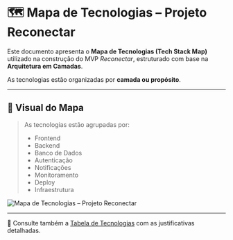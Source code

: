 # 🗺️ Mapa de Tecnologias – Projeto Reconectar

Este documento apresenta o **Mapa de Tecnologias (Tech Stack Map)** utilizado na construção do MVP *Reconectar*, estruturado com base na **Arquitetura em Camadas**.

As tecnologias estão organizadas por **camada ou propósito**.

---

## 🧱 Visual do Mapa

> As tecnologias estão agrupadas por:
> - Frontend
> - Backend
> - Banco de Dados
> - Autenticação
> - Notificações
> - Monitoramento
> - Deploy
> - Infraestrutura

![Mapa de Tecnologias – Projeto Reconectar](https://github.com/user-attachments/assets/0a0f19c6-b480-4f2d-ac03-d2cedd4ac0b0)



---

📄 Consulte também a [Tabela de Tecnologias](tabela-de-tecnologias.md) com as justificativas detalhadas.
